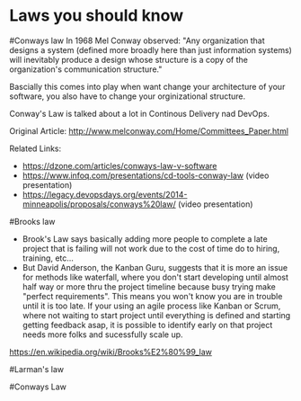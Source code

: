 Laws you should know
====================

#Conways law
In 1968 Mel Conway observed:
"Any organization that designs a system (defined more broadly here than just information systems) will inevitably produce a design whose structure is a copy of the organization's communication structure."

Bascially this comes into play when want change your architecture of your software, you also have to change your orginizational structure. 

Conway's Law is talked about a lot in Continous Delivery nad DevOps.

Original Article:
http://www.melconway.com/Home/Committees_Paper.html


Related Links:
* https://dzone.com/articles/conways-law-v-software
* https://www.infoq.com/presentations/cd-tools-conway-law (video presentation)
* https://legacy.devopsdays.org/events/2014-minneapolis/proposals/conways%20law/ (video presentation)

#Brooks law
* Brook's Law says basically adding more people to complete a late project that is failing will not work due to the cost of time do to hiring, training, etc... 
* But David Anderson, the Kanban Guru, suggests that it is more an issue for methods like waterfall, where you don't start developing until almost half way or more thru the project timeline because busy trying make "perfect requirements".  This means you won't know you are in trouble until it is too late. If your using an agile process like Kanban or Scrum, where not waiting to start project until everything is defined and starting getting feedback asap, it is possible to identify early on that project needs more folks and sucessfully scale up.

https://en.wikipedia.org/wiki/Brooks%E2%80%99_law

#Larman's law

#Conways Law
